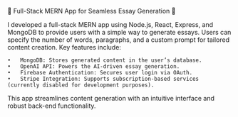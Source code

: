 🚀 Full-Stack MERN App for Seamless Essay Generation 🚀

I developed a full-stack MERN app using Node.js, React, Express, and MongoDB to provide users with a simple way to generate essays. Users can specify the number of words, paragraphs, and a custom prompt for tailored content creation. Key features include:

	•	MongoDB: Stores generated content in the user’s database.
	•	OpenAI API: Powers the AI-driven essay generation.
	•	Firebase Authentication: Secures user login via OAuth.
	•	Stripe Integration: Supports subscription-based services (currently disabled for development purposes).

This app streamlines content generation with an intuitive interface and robust back-end functionality.
